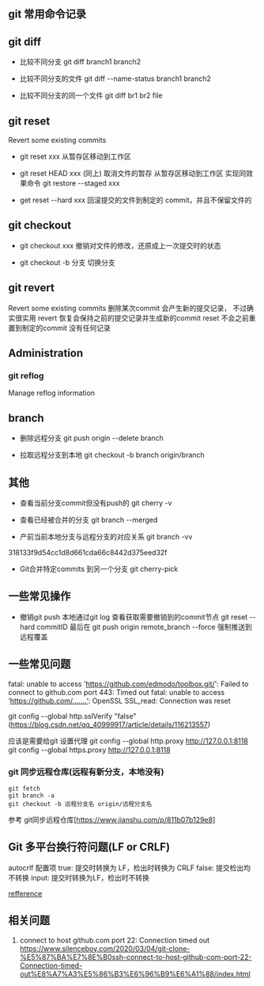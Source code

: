 ## git 常用命令记录

## git diff
- 比较不同分支
git diff branch1 branch2

- 比较不同分支的文件
git diff --name-status branch1 branch2

- 比较不同分支的同一个文件
git diff br1 br2 file

## git reset
Revert some existing commits

- git reset xxx
从暂存区移动到工作区


- git reset HEAD xxx (同上)
取消文件的暂存  从暂存区移动到工作区 实现同效果命令  git restore --staged xxx

- get reset --hard xxx
回滚提交的文件到制定的  commit，并且不保留文件的


## git checkout 
- git checkout xxx
撤销对文件的修改，还原成上一次提交时的状态

- git checkout -b 分支
切换分支

## git revert 
Revert some existing commits
删除某次commit  会产生新的提交记录， 不过确实很实用
revert 恢复会保持之前的提交记录并生成新的commit    reset 不会之前重置到制定的commit 没有任何记录


## Administration
### git reflog 
Manage reflog information

## branch
- 删除远程分支
git push origin --delete branch

- 拉取远程分支到本地
git checkout -b branch  origin/branch

## 其他
- 查看当前分支commit但没有push的
git cherry -v

- 查看已经被合并的分支
git branch --merged

- 产前当前本地分支与远程分支的对应关系
git branch -vv

318133f9d54cc1d8d661cda66c8442d375eed32f

- Git合并特定commits 到另一个分支
git cherry-pick


## 一些常见操作
- 撤销git push 
本地通过git  log 查看获取需要撤销到的commit节点
git reset --hard commitID
最后在 git push origin remote_branch --force 强制推送到远程覆盖

## 一些常见问题
fatal: unable to access 'https://github.com/edmodo/toolbox.git/': Failed to connect to github.com port 443: Timed out
fatal: unable to access ‘https://github.com/.......‘: OpenSSL SSL_read: Connection was reset

git config --global http.sslVerify "false"(https://blog.csdn.net/qq_40999917/article/details/116213557)

应该是需要给git 设置代理
git config --global http.proxy http://127.0.0.1:8118
git config --global https.proxy http://127.0.0.1:8118

### git 同步远程仓库(远程有新分支，本地没有)
```shell
git fetch
git branch -a
git checkout -b 远程分支名 origin/远程分支名
```

参考 git同步远程仓库[https://www.jianshu.com/p/811b07b129e8]


## Git 多平台换行符问题(LF or CRLF)
 autocrlf 配置项
 true: 提交时转换为 LF，检出时转换为 CRLF
  false: 提交检出均不转换
  input: 提交时转换为LF，检出时不转换
  
[refference](https://blog.konghy.cn/2017/03/19/git-lf-or-crlf/)


## 相关问题
1. connect to host github.com port 22: Connection timed out
   https://www.silenceboy.com/2020/03/04/git-clone-%E5%87%BA%E7%8E%B0ssh-connect-to-host-github-com-port-22-Connection-timed-out%E8%A7%A3%E5%86%B3%E6%96%B9%E6%A1%88/index.html
